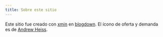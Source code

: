 ```yaml
---
title: Sobre este sitio
---
```


Este sitio fue creado con [xmin](https://github.com/yihui/hugo-xmin/) en [blogdown](https://bookdown.org/yihui/blogdown/). El ícono de oferta y demanda es de [Andrew Heiss](https://www.andrewheiss.com/).


